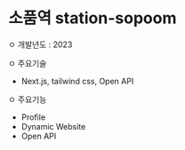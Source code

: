# 소품역 station-sopoom
ㅇ 개발년도 : 2023

ㅇ 주요기술 
  - Next.js, tailwind css, Open API

ㅇ 주요기능
  - Profile 
  - Dynamic Website
  - Open API 

